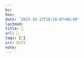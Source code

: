 ```yaml
---
bc:
hex:
date: '2025-10-13T10:28:07+08:00'
lastmod:
title: 􄪥
url: 􄪥
tags: [𥸈]
src: DCCV
note:
---
```

